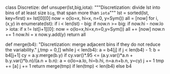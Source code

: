 class Discretize:
  def unsuper(lst,big,iota):
    """Discretization: divide lst into bins of at least size 
    `big`, that span more than `iota`"""
    lst  = sorted(lst, key=first)
    x= lst[0][0]
    now  = o(lo=x, hi=x, n=0, y=Sym())
    all  = [now]
    for i,(x,y) in enumerate(lst):
      if i < len(lst) - big:
        if now.n >= big:
           if now.hi - now.lo > iota:
             if x != lst[i+1][0]:
               now = o(lo=x,hi=x,n=0,y=Sym())
               all += [now]
      now.n += 1
      now.hi = x
      now.y.add(y)
    return all
  
  def merge(b4):
    "Discretization: merge adjacent bins if they do not reduce the variability."
    j,tmp = 0,[]
    while j < len(b4):
      a = b4[j]
      if j < len(b4) - 1:
        b = b4[j+1]
        cy = a.y.merge(b.y)
        if cy.var()*.95 <= (a.y.var()*a.n + b.y.var()*b.n)/(a.n + b.n):
           a = o(lo=a.lo, hi=b.hi, n=a.n+b.n, y=cy)
           j += 1
      tmp += [a]
      j += 1
    return merge(tmp) if len(tmp) < len(b4) else b4
